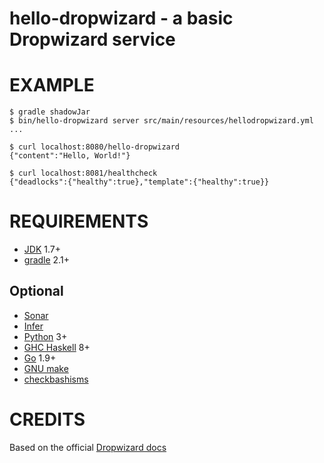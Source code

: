 # hello-dropwizard - a basic Dropwizard service

# EXAMPLE

```console
$ gradle shadowJar
$ bin/hello-dropwizard server src/main/resources/hellodropwizard.yml
...

$ curl localhost:8080/hello-dropwizard
{"content":"Hello, World!"}

$ curl localhost:8081/healthcheck
{"deadlocks":{"healthy":true},"template":{"healthy":true}}
```

# REQUIREMENTS

* [JDK](http://www.oracle.com/technetwork/java/javase/downloads/index.html) 1.7+
* [gradle](http://gradle.org/) 2.1+

## Optional

* [Sonar](http://www.sonarqube.org/)
* [Infer](http://fbinfer.com/)
* [Python](https://www.python.org/) 3+
* [GHC Haskell](https://www.haskell.org/) 8+
* [Go](https://golang.org/) 1.9+
* [GNU make](https://www.gnu.org/software/make/)
* [checkbashisms](https://sourceforge.net/projects/checkbaskisms/)

# CREDITS

Based on the official [Dropwizard docs](http://www.dropwizard.io/0.7.1/docs/getting-started.html)
